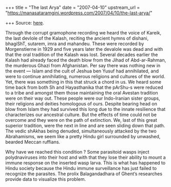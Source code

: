 +++
title = "The last Arya"
date = "2007-04-10"
upstream_url = "https://manasataramgini.wordpress.com/2007/04/10/the-last-arya/"

+++
Source: [here](https://manasataramgini.wordpress.com/2007/04/10/the-last-arya/).

Through the corrupt gramophone recording we heard the voice of Kareik, the last devlole of the Kalash, reciting the ancient hymns of dishani, bhagiShT, sutarem, imra and mahandeu. These were recorded by Morgenstierne in 1929 and five years later the devalole was dead and with that the oral tradition of the Kalash was lost. Several decades earlier the Kalash had already faced the death blow from the Jihad of Abd-ar-Rahman, the murderous Ghazi from Afghanistan. Per say there was nothing new in the event — Islam and the cult of Jeshua ben Yusuf had annihilated, and were to continue annihilating, numerous religions and cultures of the world. Yet, there was something in this that struck a chord in us. We heard some time back from both Sh and Hayasthanika that the pArShu-s were reduced to a tribe and amongst them those maintaining the oral Avestan tradition were on their way out. These people were our Indo-Iranian sister groups, their religions and deities homologous of ours. Despite bearing head on blow from Islam they had survived this long due to the innate resilience that characterizes our ancestral culture. But the effects of time could not be overcome and they were on the path of extinction. We, last of this great superior tradition, were the next in line and are seen sliding down that path. The vedic shAkhas being denuded, simultaneously attacked by the two Abrahamisms, we seem like a pretty Hindu girl surrounded by unwashed, bearded Meccan ruffians.

Why have we reached this condition ? Some parasitoid wasps inject polydnaviruses into their host and with that they lose their ability to mount a immune response on the inserted wasp larva. This is what has happened to Hindu society because the Hindu immune surveillance has just failed to recognize the parasites. The prolix Balagandadhara of Ghent’s researches provide data to visualize this problem.


